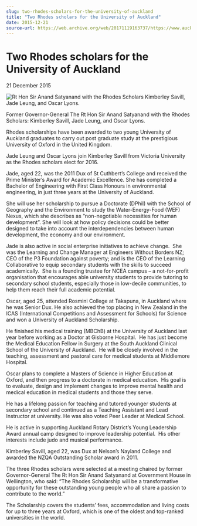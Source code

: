 ```yaml
---
slug: two-rhodes-scholars-for-the-university-of-auckland
title: "Two Rhodes scholars for the University of Auckland"
date: 2015-12-21
source-url: https://web.archive.org/web/20171119163737/https://www.auckland.ac.nz/en/about/news-events-and-notices/news/news-2015/12/two-rhodes-scholars-for-the-university-of-auckland.html
---
```

Two Rhodes scholars for the University of Auckland
==================================================

21 December 2015

![Rt Hon Sir Anand Satyanand with the Rhodes Scholars Kimberley Savill, Jade Leung, and Oscar Lyons.](https://www.auckland.ac.nz/en/about/news-events-and-notices/news/news-2015/12/two-rhodes-scholars-for-the-university-of-auckland/_jcr_content/par/textimage/image.img.jpg/1450638479049.jpg "Rhodes Scholars")

Former Governor-General The Rt Hon Sir Anand Satyanand with the Rhodes Scholars: Kimberley Savill, Jade Leung, and Oscar Lyons.

Rhodes scholarships have been awarded to two young University of Auckland graduates to carry out post graduate study at the prestigious University of Oxford in the United Kingdom.

Jade Leung and Oscar Lyons join Kimberley Savill from Victoria University as the Rhodes scholars elect for 2016. 

Jade, aged 22, was the 2011 Dux of St Cuthbert’s College and received the Prime Minister’s Award for Academic Excellence. She has completed a Bachelor of Engineering with First Class Honours in environmental engineering, in just three years at the University of Auckland.

She will use her scholarship to pursue a Doctorate (DPhil) with the School of Geography and the Environment to study the Water-Energy-Food (WEF) Nexus, which she describes as “non-negotiable necessities for human development”. She will look at how policy decisions could be better designed to take into account the interdependencies between human development, the economy and our environment.

Jade is also active in social enterprise initiatives to achieve change.  She was the Learning and Change Manager at Engineers Without Borders NZ; CEO of the P3 Foundation against poverty; and is the CEO of the Learning Collaborative to equip secondary students with the skills to succeed academically.  She is a founding trustee for NCEA campus – a not-for-profit organisation that encourages able university students to provide tutoring to secondary school students, especially those in low-decile communities, to help them reach their full academic potential.

Oscar, aged 25, attended Rosmini College at Takapuna, in Auckland where he was Senior Dux. He also achieved the top placing in New Zealand in the ICAS (International Competitions and Assessment for Schools) for Science and won a University of Auckland Scholarship.

He finished his medical training (MBChB) at the University of Auckland last year before working as a Doctor at Gisborne Hospital.  He has just become the Medical Education Fellow in Surgery at the South Auckland Clinical School of the University of Auckland.  He will be closely involved in the teaching, assessment and pastoral care for medical students at Middlemore Hospital.  

Oscar plans to complete a Masters of Science in Higher Education at Oxford, and then progress to a doctorate in medical education.  His goal is to evaluate, design and implement changes to improve mental health and medical education in medical students and those they serve.

He has a lifelong passion for teaching and tutored younger students at secondary school and continued as a Teaching Assistant and Lead Instructor at university. He was also voted Peer Leader at Medical School.

He is active in supporting Auckland Rotary District’s Young Leadership Award annual camp designed to improve leadership potential.  His other interests include judo and musical performance.

Kimberley Savill, aged 22, was Dux at Nelson’s Nayland College and awarded the NZQA Outstanding Scholar award in 2011.

The three Rhodes scholars were selected at a meeting chaired by former Governor-General The Rt Hon Sir Anand Satyanand at Government House in Wellington, who said: “The Rhodes Scholarship will be a transformative opportunity for these outstanding young people who all share a passion to contribute to the world.”

The Scholarship covers the students’ fees, accommodation and living costs for up to three years at Oxford, which is one of the oldest and top-ranked universities in the world.